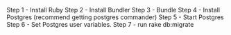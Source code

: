 Step 1 - Install Ruby
Step 2 - Install Bundler
Step 3 - Bundle
Step 4 - Install Postgres (recommend getting postgres commander)
Step 5 - Start Postgres
Step 6 - Set Postgres user variables.
Step 7 - run rake db:migrate
